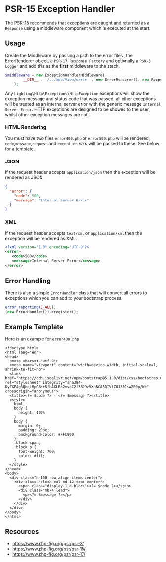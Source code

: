 # PSR-15 Exception Handler

The [PSR-15](https://www.php-fig.org/psr/psr-15/) recommends that exceptions are caught and returned as a `Response` using a middleware component which is executed at the start.

## Usage

Create the Middleware by passing a path to the error files , the ErrorRenderer object, a `PSR-17 Response Factory` and optionally a `PSR-3 Logger` and add this as the **first** middleware to the stack.

```php
$middleware = new ExceptionHandlerMiddleware(
        __DIR__ . '/../app/View/error' , new ErrorRenderer(), new ResponseFactory(), new Logger()
    );
```

Any `Lighting\Http\Exceptions\HttpException` exceptions will show the exception message and status code that was passed, all other exceptions will be treated as an internal server error with the generic message `Internal Server Error`. HTTP exceptions are designed to be showed to the user, whilst other exception messages are not.

### HTML Rendering

You must have two files `error400.php` or `error500.php` will be rendered, `code`,`message`,`request` and `exception` vars will be passed to these. See below for a template.


### JSON 

If the request header accepts `application/json` then the exception will be rendered as JSON.

```json
{
  "error": {
    "code": 500,
    "message": "Internal Server Error"
  }
}
```

### XML 

If the request header accepts `text/xml` or `application/xml` then the exception will be rendered as XML.

```xml
<?xml version="1.0" encoding="UTF-8"?>
<error>
   <code>500</code>
   <message>Internal Server Error</message>
</error>
```

## Error Handling

There is also a simple `ErrorHandler` class that will convert all errors to exceptions which you can add to your bootstrap process.

```php
error_reporting(E_ALL);
(new ErrorHandler())->register();
```

## Example Template

Here is an example for `error400.php`

```
<!doctype html>
<html lang="en">
<head>
  <meta charset="utf-8">
  <meta name="viewport" content="width=device-width, initial-scale=1, shrink-to-fit=no">
  <link href="https://cdn.jsdelivr.net/npm/bootstrap@5.1.0/dist/css/bootstrap.min.css" rel="stylesheet" integrity="sha384-KyZXEAg3QhqLMpG8r+8fhAXLRk2vvoC2f3B09zVXn8CA5QIVfZOJ3BCsw2P0p/We" crossorigin="anonymous">
  <title><?= $code ?> - <?= $message ?></title>
  <style>
    html,
    body {
      height: 100%
    }
    body {
      margin: 0;
      padding: 20px;
      background-color: #FFC900;
    }
    .block span,
    .block p {
      font-weight: 700;
      color: #fff;
    }
  </style>
</head>
<body>
  <div class="h-100 row align-items-center">
    <div class="block col-md-12 text-center">
      <span class="display-1 d-block"><?= $code ?></span>
      <div class="mb-4 lead">
        <p><?= $message ?></p>
      </div>
    </div>
  </div>
</body>
</html>
```

## Resources

- https://www.php-fig.org/psr/psr-3/
- https://www.php-fig.org/psr/psr-15/
- https://www.php-fig.org/psr/psr-17/